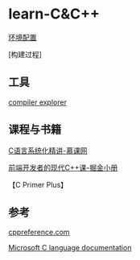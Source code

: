 # learn-C&C++

[环境配置](./doc/环境配置.md)

[构建过程]

## 工具

[compiler explorer](https://godbolt.org/)

## 课程与书籍

[C语言系统化精讲-慕课网](https://coding.imooc.com/learn/list/463.html)

[前端开发者的现代C++课-掘金小册](https://juejin.cn/book/7174425017277972513)

【C Primer Plus】

## 参考

[cppreference.com](https://en.cppreference.com/w/)

[Microsoft C language documentation](https://learn.microsoft.com/en-us/cpp/c-language/?view=msvc-170)

